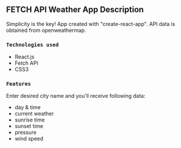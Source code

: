 
## FETCH API Weather App Description

Simplicity is the key! App created with "create-react-app". API data is obtained from openweathermap.

### `Technologies used`

- React.js
- Fetch API
- CSS3

### `Features`

Enter desired city name and you'll receive following data:
- day & time
- current weather
- sunrise time
- sunset time
- pressure 
- wind speed